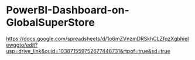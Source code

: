 # PowerBI-Dashboard-on-GlobalSuperStore
https://docs.google.com/spreadsheets/d/1o6mZVnzmDRSkhCLZfqzXgbhieIewggto/edit?usp=drive_link&ouid=103871559752677448731&rtpof=true&sd=true

